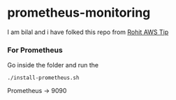 # prometheus-monitoring
I am bilal and i have folked this repo from [Rohit AWS Tip](https://awstip.com/setup-monitoring-for-your-aws-ec2-instances-using-prometheus-and-grafana-a527c55d8abb)
### For Prometheus
Go inside the folder and run the
```
./install-prometheus.sh
```
Prometheus -> 9090
